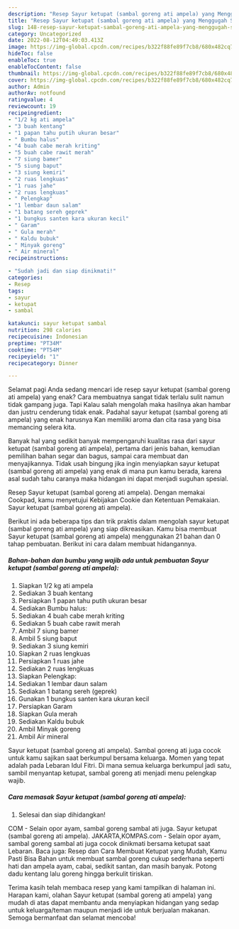 ```yaml
---
description: "Resep Sayur ketupat (sambal goreng ati ampela) yang Menggugah Selera, Buat Buka Puasa}"
title: "Resep Sayur ketupat (sambal goreng ati ampela) yang Menggugah Selera, Buat Buka Puasa}"
slug: 148-resep-sayur-ketupat-sambal-goreng-ati-ampela-yang-menggugah-selera-buat-buka-puasa
category: Uncategorized
date: 2022-08-12T04:49:03.413Z
image: https://img-global.cpcdn.com/recipes/b322f88fe89f7cb8/680x482cq70/sayur-ketupat-sambal-goreng-ati-ampela-foto-resep-utama.jpg
hideToc: false
enableToc: true
enableTocContent: false
thumbnail: https://img-global.cpcdn.com/recipes/b322f88fe89f7cb8/680x482cq70/sayur-ketupat-sambal-goreng-ati-ampela-foto-resep-utama.jpg
cover: https://img-global.cpcdn.com/recipes/b322f88fe89f7cb8/680x482cq70/sayur-ketupat-sambal-goreng-ati-ampela-foto-resep-utama.jpg
author: Admin
authorAv: notfound
ratingvalue: 4
reviewcount: 19
recipeingredient:
- "1/2 kg ati ampela"
- "3 buah kentang"
- "1 papan tahu putih ukuran besar"
- " Bumbu halus"
- "4 buah cabe merah kriting"
- "5 buah cabe rawit merah"
- "7 siung bamer"
- "5 siung baput"
- "3 siung kemiri"
- "2 ruas lengkuas"
- "1 ruas jahe"
- "2 ruas lengkuas"
- " Pelengkap"
- "1 lembar daun salam"
- "1 batang sereh geprek"
- "1 bungkus santen kara ukuran kecil"
- " Garam"
- " Gula merah"
- " Kaldu bubuk"
- " Minyak goreng"
- " Air mineral"
recipeinstructions:

- "Sudah jadi dan siap dinikmati!"
categories:
- Resep
tags:
- sayur
- ketupat
- sambal

katakunci: sayur ketupat sambal 
nutrition: 298 calories
recipecuisine: Indonesian
preptime: "PT34M"
cooktime: "PT54M"
recipeyield: "1"
recipecategory: Dinner

---
```



Selamat pagi Anda sedang mencari ide resep sayur ketupat (sambal goreng ati ampela) yang enak? Cara membuatnya sangat tidak terlalu sulit namun tidak gampang juga. Tapi Kalau salah mengolah maka hasilnya akan hambar dan justru cenderung tidak enak. Padahal sayur ketupat (sambal goreng ati ampela) yang enak harusnya Kan memiliki aroma dan cita rasa yang bisa memancing selera kita.


Banyak hal yang sedikit banyak mempengaruhi kualitas rasa dari sayur ketupat (sambal goreng ati ampela), pertama dari jenis bahan, kemudian pemilihan bahan segar dan bagus, sampai cara membuat dan menyajikannya. Tidak usah bingung jika ingin menyiapkan sayur ketupat (sambal goreng ati ampela) yang enak di mana pun kamu berada, karena asal sudah tahu caranya maka hidangan ini dapat menjadi suguhan spesial.

Resep Sayur ketupat (sambal goreng ati ampela). Dengan memakai Cookpad, kamu menyetujui Kebijakan Cookie dan Ketentuan Pemakaian. Sayur ketupat (sambal goreng ati ampela).


Berikut ini ada beberapa tips dan trik praktis dalam mengolah sayur ketupat (sambal goreng ati ampela) yang siap dikreasikan. Kamu bisa membuat Sayur ketupat (sambal goreng ati ampela) menggunakan 21 bahan dan 0 tahap pembuatan. Berikut ini cara dalam membuat hidangannya.

<!--inarticleads1-->

##### Bahan-bahan dan bumbu yang wajib ada untuk pembuatan Sayur ketupat (sambal goreng ati ampela):

1. Siapkan 1/2 kg ati ampela
1. Sediakan 3 buah kentang
1. Persiapkan 1 papan tahu putih ukuran besar
1. Sediakan  Bumbu halus:
1. Sediakan 4 buah cabe merah kriting
1. Sediakan 5 buah cabe rawit merah
1. Ambil 7 siung bamer
1. Ambil 5 siung baput
1. Sediakan 3 siung kemiri
1. Siapkan 2 ruas lengkuas
1. Persiapkan 1 ruas jahe
1. Sediakan 2 ruas lengkuas
1. Siapkan  Pelengkap:
1. Sediakan 1 lembar daun salam
1. Sediakan 1 batang sereh (geprek)
1. Gunakan 1 bungkus santen kara ukuran kecil
1. Persiapkan  Garam
1. Siapkan  Gula merah
1. Sediakan  Kaldu bubuk
1. Ambil  Minyak goreng
1. Ambil  Air mineral


Sayur ketupat (sambal goreng ati ampela). Sambal goreng ati juga cocok untuk kamu sajikan saat berkumpul bersama keluarga. Momen yang tepat adalah pada Lebaran Idul Fitri. Di mana semua keluarga berkumpul jadi satu, sambil menyantap ketupat, sambal goreng ati menjadi menu pelengkap wajib. 

<!--inarticleads2-->

##### Cara memasak Sayur ketupat (sambal goreng ati ampela):


1. Selesai dan siap dihidangkan!

COM - Selain opor ayam, sambal goreng sambal ati juga. Sayur ketupat (sambal goreng ati ampela). JAKARTA,KOMPAS.com - Selain opor ayam, sambal goreng sambal ati juga cocok dinikmati bersama ketupat saat Lebaran. Baca juga: Resep dan Cara Membuat Ketupat yang Mudah, Kamu Pasti Bisa Bahan untuk membuat sambal goreng cukup sederhana seperti hati dan ampela ayam, cabai, sedikit santan, dan masih banyak. Potong dadu kentang lalu goreng hingga berkulit tiriskan. 

Terima kasih telah membaca resep yang kami tampilkan di halaman ini. Harapan kami, olahan Sayur ketupat (sambal goreng ati ampela) yang mudah di atas dapat membantu anda menyiapkan hidangan yang sedap untuk keluarga/teman maupun menjadi ide untuk berjualan makanan. Semoga bermanfaat dan selamat mencoba!
